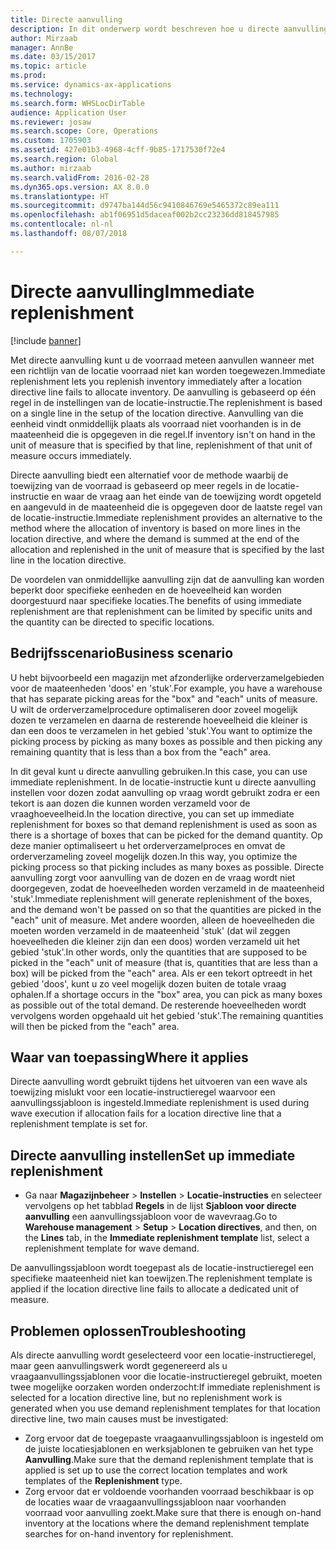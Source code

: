 ```yaml
---
title: Directe aanvulling
description: In dit onderwerp wordt beschreven hoe u directe aanvulling kunt gebruiken voor het aanvullen van voorraad wanneer met een richtlijn van de locatie voorraad niet kan worden toegewezen.
author: Mirzaab
manager: AnnBe
ms.date: 03/15/2017
ms.topic: article
ms.prod: 
ms.service: dynamics-ax-applications
ms.technology: 
ms.search.form: WHSLocDirTable
audience: Application User
ms.reviewer: josaw
ms.search.scope: Core, Operations
ms.custom: 1705903
ms.assetid: 427e01b3-4968-4cff-9b85-1717530f72e4
ms.search.region: Global
ms.author: mirzaab
ms.search.validFrom: 2016-02-28
ms.dyn365.ops.version: AX 8.0.0
ms.translationtype: HT
ms.sourcegitcommit: d9747ba144d56c9410846769e5465372c89ea111
ms.openlocfilehash: ab1f06951d5daceaf002b2cc23236dd818457985
ms.contentlocale: nl-nl
ms.lasthandoff: 08/07/2018

---
```


# <a name="immediate-replenishment"></a><span data-ttu-id="32c80-103">Directe aanvulling</span><span class="sxs-lookup"><span data-stu-id="32c80-103">Immediate replenishment</span></span>

[!include [banner](../includes/banner.md)]

<span data-ttu-id="32c80-104">Met directe aanvulling kunt u de voorraad meteen aanvullen wanneer met een richtlijn van de locatie voorraad niet kan worden toegewezen.</span><span class="sxs-lookup"><span data-stu-id="32c80-104">Immediate replenishment lets you replenish inventory immediately after a location directive line fails to allocate inventory.</span></span> <span data-ttu-id="32c80-105">De aanvulling is gebaseerd op één regel in de instellingen van de locatie-instructie.</span><span class="sxs-lookup"><span data-stu-id="32c80-105">The replenishment is based on a single line in the setup of the location directive.</span></span> <span data-ttu-id="32c80-106">Aanvulling van die eenheid vindt onmiddellijk plaats als voorraad niet voorhanden is in de maateenheid die is opgegeven in die regel.</span><span class="sxs-lookup"><span data-stu-id="32c80-106">If inventory isn't on hand in the unit of measure that is specified by that line, replenishment of that unit of measure occurs immediately.</span></span>

<span data-ttu-id="32c80-107">Directe aanvulling biedt een alternatief voor de methode waarbij de toewijzing van de voorraad is gebaseerd op meer regels in de locatie-instructie en waar de vraag aan het einde van de toewijzing wordt opgeteld en aangevuld in de maateenheid die is opgegeven door de laatste regel van de locatie-instructie.</span><span class="sxs-lookup"><span data-stu-id="32c80-107">Immediate replenishment provides an alternative to the method where the allocation of inventory is based on more lines in the location directive, and where the demand is summed at the end of the allocation and replenished in the unit of measure that is specified by the last line in the location directive.</span></span>

<span data-ttu-id="32c80-108">De voordelen van onmiddellijke aanvulling zijn dat de aanvulling kan worden beperkt door specifieke eenheden en de hoeveelheid kan worden doorgestuurd naar specifieke locaties.</span><span class="sxs-lookup"><span data-stu-id="32c80-108">The benefits of using immediate replenishment are that replenishment can be limited by specific units and the quantity can be directed to specific locations.</span></span>

## <a name="business-scenario"></a><span data-ttu-id="32c80-109">Bedrijfsscenario</span><span class="sxs-lookup"><span data-stu-id="32c80-109">Business scenario</span></span>

<span data-ttu-id="32c80-110">U hebt bijvoorbeeld een magazijn met afzonderlijke orderverzamelgebieden voor de maateenheden 'doos' en 'stuk'.</span><span class="sxs-lookup"><span data-stu-id="32c80-110">For example, you have a warehouse that has separate picking areas for the "box" and "each" units of measure.</span></span> <span data-ttu-id="32c80-111">U wilt de orderverzamelprocedure optimaliseren door zoveel mogelijk dozen te verzamelen en daarna de resterende hoeveelheid die kleiner is dan een doos te verzamelen in het gebied 'stuk'.</span><span class="sxs-lookup"><span data-stu-id="32c80-111">You want to optimize the picking process by picking as many boxes as possible and then picking any remaining quantity that is less than a box from the "each" area.</span></span>

<span data-ttu-id="32c80-112">In dit geval kunt u directe aanvulling gebruiken.</span><span class="sxs-lookup"><span data-stu-id="32c80-112">In this case, you can use immediate replenishment.</span></span> <span data-ttu-id="32c80-113">In de locatie-instructie kunt u directe aanvulling instellen voor dozen zodat aanvulling op vraag wordt gebruikt zodra er een tekort is aan dozen die kunnen worden verzameld voor de vraaghoeveelheid.</span><span class="sxs-lookup"><span data-stu-id="32c80-113">In the location directive, you can set up immediate replenishment for boxes so that demand replenishment is used as soon as there is a shortage of boxes that can be picked for the demand quantity.</span></span> <span data-ttu-id="32c80-114">Op deze manier optimaliseert u het orderverzamelproces en omvat de orderverzameling zoveel mogelijk dozen.</span><span class="sxs-lookup"><span data-stu-id="32c80-114">In this way, you optimize the picking process so that picking includes as many boxes as possible.</span></span> <span data-ttu-id="32c80-115">Directe aanvulling zorgt voor aanvulling van de dozen en de vraag wordt niet doorgegeven, zodat de hoeveelheden worden verzameld in de maateenheid 'stuk'.</span><span class="sxs-lookup"><span data-stu-id="32c80-115">Immediate replenishment will generate replenishment of the boxes, and the demand won't be passed on so that the quantities are picked in the "each" unit of measure.</span></span> <span data-ttu-id="32c80-116">Met andere woorden, alleen de hoeveelheden die moeten worden verzameld in de maateenheid 'stuk' (dat wil zeggen hoeveelheden die kleiner zijn dan een doos) worden verzameld uit het gebied 'stuk'.</span><span class="sxs-lookup"><span data-stu-id="32c80-116">In other words, only the quantities that are supposed to be picked in the "each" unit of measure (that is, quantities that are less than a box) will be picked from the "each" area.</span></span> <span data-ttu-id="32c80-117">Als er een tekort optreedt in het gebied 'doos', kunt u zo veel mogelijk dozen buiten de totale vraag ophalen.</span><span class="sxs-lookup"><span data-stu-id="32c80-117">If a shortage occurs in the "box" area, you can pick as many boxes as possible out of the total demand.</span></span> <span data-ttu-id="32c80-118">De resterende hoeveelheden wordt vervolgens worden opgehaald uit het gebied 'stuk'.</span><span class="sxs-lookup"><span data-stu-id="32c80-118">The remaining quantities will then be picked from the "each" area.</span></span>

## <a name="where-it-applies"></a><span data-ttu-id="32c80-119">Waar van toepassing</span><span class="sxs-lookup"><span data-stu-id="32c80-119">Where it applies</span></span>

<span data-ttu-id="32c80-120">Directe aanvulling wordt gebruikt tijdens het uitvoeren van een wave als toewijzing mislukt voor een locatie-instructieregel waarvoor een aanvullingssjabloon is ingesteld.</span><span class="sxs-lookup"><span data-stu-id="32c80-120">Immediate replenishment is used during wave execution if allocation fails for a location directive line that a replenishment template is set for.</span></span>

## <a name="set-up-immediate-replenishment"></a><span data-ttu-id="32c80-121">Directe aanvulling instellen</span><span class="sxs-lookup"><span data-stu-id="32c80-121">Set up immediate replenishment</span></span>

- <span data-ttu-id="32c80-122">Ga naar **Magazijnbeheer** \> **Instellen** \> **Locatie-instructies** en selecteer vervolgens op het tabblad **Regels** in de lijst **Sjabloon voor directe aanvulling** een aanvullingssjabloon voor de wavevraag.</span><span class="sxs-lookup"><span data-stu-id="32c80-122">Go to **Warehouse management** \> **Setup** \> **Location directives**, and then, on the **Lines** tab, in the **Immediate replenishment template** list, select a replenishment template for wave demand.</span></span>

<span data-ttu-id="32c80-123">De aanvullingssjabloon wordt toegepast als de locatie-instructieregel een specifieke maateenheid niet kan toewijzen.</span><span class="sxs-lookup"><span data-stu-id="32c80-123">The replenishment template is applied if the location directive line fails to allocate a dedicated unit of measure.</span></span>

## <a name="troubleshooting"></a><span data-ttu-id="32c80-124">Problemen oplossen</span><span class="sxs-lookup"><span data-stu-id="32c80-124">Troubleshooting</span></span>

<span data-ttu-id="32c80-125">Als directe aanvulling wordt geselecteerd voor een locatie-instructieregel, maar geen aanvullingswerk wordt gegenereerd als u vraagaanvullingssjablonen voor die locatie-instructieregel gebruikt, moeten twee mogelijke oorzaken worden onderzocht:</span><span class="sxs-lookup"><span data-stu-id="32c80-125">If immediate replenishment is selected for a location directive line, but no replenishment work is generated when you use demand replenishment templates for that location directive line, two main causes must be investigated:</span></span>

- <span data-ttu-id="32c80-126">Zorg ervoor dat de toegepaste vraagaanvullingssjabloon is ingesteld om de juiste locatiesjablonen en werksjablonen te gebruiken van het type **Aanvulling**.</span><span class="sxs-lookup"><span data-stu-id="32c80-126">Make sure that the demand replenishment template that is applied is set up to use the correct location templates and work templates of the **Replenishment** type.</span></span>
- <span data-ttu-id="32c80-127">Zorg ervoor dat er voldoende voorhanden voorraad beschikbaar is op de locaties waar de vraagaanvullingssjabloon naar voorhanden voorraad voor aanvulling zoekt.</span><span class="sxs-lookup"><span data-stu-id="32c80-127">Make sure that there is enough on-hand inventory at the locations where the demand replenishment template searches for on-hand inventory for replenishment.</span></span>

